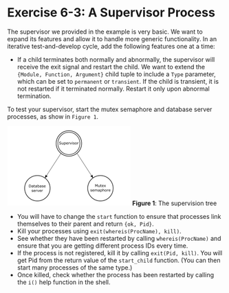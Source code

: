 # Exercise 6-3: A Supervisor Process

The supervisor we provided in the example is very basic. We want to expand its features and allow it to handle more generic functionality. In an iterative test-and-develop cycle, add the following features one at a time:

* If a child terminates both normally and abnormally, the supervisor will receive the exit signal and restart the child. We want to extend the `{Module, Function, Argument}` child tuple to include a `Type` parameter, which can be set to `permanent` or `transient`. If the child is transient, it is not restarted if it terminated normally. Restart it only upon abnormal termination.

To test your supervisor, start the mutex semaphore and database server processes, as show in `Figure 1`.

![Image1](imgs/img1.png)
**Figure 1**: The supervision tree

* You will have to change the `start` function to ensure that processes link themselves to their parent and return `{ok, Pid}`.
* Kill your processes using `exit(whereis(ProcName), kill)`.
* See whether they have been restarted by calling `whereis(ProcName)` and ensure that you are getting different process IDs every time.
* If the process is not registered, kill it by calling `exit(Pid, kill)`. You will get Pid from the return value of the `start_child` function. (You can then start many processes of the same type.)
* Once killed, check whether the process has been restarted by calling the `i()` help function in the shell.